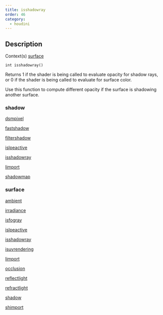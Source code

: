 ```yaml
---
title: isshadowray
order: 46
category:
  - houdini
---
```


## Description

Context(s) [surface](../contexts/surface.html)

`int isshadowray()`

Returns 1 if the shader is being called to evaluate opacity for shadow rays,
or 0 if the shader is being called to evaluate for surface color.

Use this function to compute different opacity if the surface is shadowing
another surface.

### shadow

[dsmpixel](dsmpixel.html)

[fastshadow](fastshadow.html)

[filtershadow](filtershadow.html)

[islpeactive](islpeactive.html)

[isshadowray](isshadowray.html)

[limport](limport.html)

[shadowmap](shadowmap.html)

### surface

[ambient](ambient.html)

[irradiance](irradiance.html)

[isfogray](isfogray.html)

[islpeactive](islpeactive.html)

[isshadowray](isshadowray.html)

[isuvrendering](isuvrendering.html)

[limport](limport.html)

[occlusion](occlusion.html)

[reflectlight](reflectlight.html)

[refractlight](refractlight.html)

[shadow](shadow.html)

[shimport](shimport.html)
